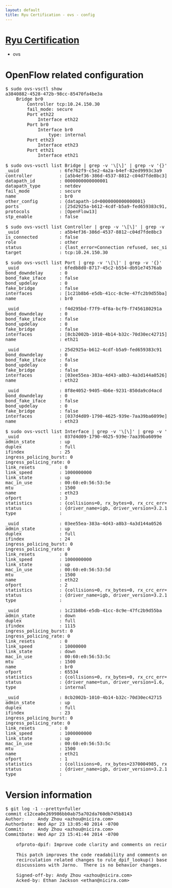 ```yaml
---
layout: default
title: Ryu Certification - ovs - config
---
```

# [Ryu Certification](http://osrg.github.io/ryu/certification.html)
* ovs 

# OpenFlow related configuration
<pre>
$ sudo ovs-vsctl show
a3840882-4528-472b-98cc-85470fa4be3a
    Bridge br0
        Controller tcp:10.24.150.30
        fail_mode: secure
        Port eth22
            Interface eth22
        Port br0
            Interface br0
                type: internal
        Port eth23
            Interface eth23
        Port eth21
            Interface eth21

$ sudo ovs-vsctl list Bridge | grep -v '\[\]' | grep -v '{}'
_uuid               : 6fe762f9-c5e2-4a2a-b4ef-82ed9993c3a9
controller          : [a5b4ef36-386d-4537-8812-c04d7fde8bc3]
datapath_id         : 0000000000000001
datapath_type       : netdev
fail_mode           : secure
name                : br0
other_config        : {datapath-id=0000000000000001}
ports               : [25d2925a-b612-4cdf-b5a9-fed659383c91, 6fedb8d0-8717-45c2-b554-db91e74576ab, 8f8e4052-9405-4b6e-9231-850da9cd4acd, f4d295bd-f7f9-4f8a-bcf9-f7456180291a]
protocols           : [OpenFlow13]
stp_enable          : false

$ sudo ovs-vsctl list Controller | grep -v '\[\]' | grep -v '{}'
_uuid               : a5b4ef36-386d-4537-8812-c04d7fde8bc3
is_connected        : false
role                : other
status              : {last_error=Connection refused, sec_since_connect=577, sec_since_disconnect=2, state=BACKOFF}
target              : tcp:10.24.150.30

$ sudo ovs-vsctl list Port | grep -v '\[\]' | grep -v '{}'
_uuid               : 6fedb8d0-8717-45c2-b554-db91e74576ab
bond_downdelay      : 0
bond_fake_iface     : false
bond_updelay        : 0
fake_bridge         : false
interfaces          : [1c21b8b6-e5db-41cc-8c9e-47fc2b9d55ba]
name                : br0

_uuid               : f4d295bd-f7f9-4f8a-bcf9-f7456180291a
bond_downdelay      : 0
bond_fake_iface     : false
bond_updelay        : 0
fake_bridge         : false
interfaces          : [8cb2002b-1010-4b14-b32c-70d30ec42715]
name                : eth21

_uuid               : 25d2925a-b612-4cdf-b5a9-fed659383c91
bond_downdelay      : 0
bond_fake_iface     : false
bond_updelay        : 0
fake_bridge         : false
interfaces          : [03ee55ea-383a-4d43-a8b3-4a3d144a0526]
name                : eth22

_uuid               : 8f8e4052-9405-4b6e-9231-850da9cd4acd
bond_downdelay      : 0
bond_fake_iface     : false
bond_updelay        : 0
fake_bridge         : false
interfaces          : [037d4d09-1790-4625-939e-7aa39ba6099e]
name                : eth23

$ sudo ovs-vsctl list Interface | grep -v '\[\]' | grep -v '{}'
_uuid               : 037d4d09-1790-4625-939e-7aa39ba6099e
admin_state         : up
duplex              : full
ifindex             : 25
ingress_policing_burst: 0
ingress_policing_rate: 0
link_resets         : 0
link_speed          : 1000000000
link_state          : up
mac_in_use          : 00:60:e0:56:53:5e
mtu                 : 1500
name                : eth23
ofport              : 3
statistics          : {collisions=0, rx_bytes=0, rx_crc_err=0, rx_dropped=0, rx_errors=0, rx_frame_err=0, rx_over_err=0, rx_packets=0, tx_bytes=1191142500, tx_dropped=0, tx_errors=0, tx_packets=794095}
status              : {driver_name=igb, driver_version=3.2.10-k, firmware_version=2.10-9}
type                : 

_uuid               : 03ee55ea-383a-4d43-a8b3-4a3d144a0526
admin_state         : up
duplex              : full
ifindex             : 24
ingress_policing_burst: 0
ingress_policing_rate: 0
link_resets         : 0
link_speed          : 1000000000
link_state          : up
mac_in_use          : 00:60:e0:56:53:5d
mtu                 : 1500
name                : eth22
ofport              : 2
statistics          : {collisions=0, rx_bytes=0, rx_crc_err=0, rx_dropped=0, rx_errors=0, rx_frame_err=0, rx_over_err=0, rx_packets=0, tx_bytes=1427706560, tx_dropped=0, tx_errors=0, tx_packets=957618}
status              : {driver_name=igb, driver_version=3.2.10-k, firmware_version=2.10-9}
type                : 

_uuid               : 1c21b8b6-e5db-41cc-8c9e-47fc2b9d55ba
admin_state         : down
duplex              : full
ifindex             : 1115
ingress_policing_burst: 0
ingress_policing_rate: 0
link_resets         : 0
link_speed          : 10000000
link_state          : down
mac_in_use          : 00:60:e0:56:53:5c
mtu                 : 1500
name                : br0
ofport              : 65534
statistics          : {collisions=0, rx_bytes=0, rx_crc_err=0, rx_dropped=0, rx_errors=0, rx_frame_err=0, rx_over_err=0, rx_packets=0, tx_bytes=0, tx_dropped=0, tx_errors=0, tx_packets=0}
status              : {driver_name=tun, driver_version=1.6, firmware_version=N/A}
type                : internal

_uuid               : 8cb2002b-1010-4b14-b32c-70d30ec42715
admin_state         : up
duplex              : full
ifindex             : 23
ingress_policing_burst: 0
ingress_policing_rate: 0
link_resets         : 0
link_speed          : 1000000000
link_state          : up
mac_in_use          : 00:60:e0:56:53:5c
mtu                 : 1500
name                : eth21
ofport              : 1
statistics          : {collisions=0, rx_bytes=2370004985, rx_crc_err=0, rx_dropped=0, rx_errors=0, rx_frame_err=0, rx_over_err=0, rx_packets=1594124, tx_bytes=0, tx_dropped=0, tx_errors=0, tx_packets=0}
status              : {driver_name=igb, driver_version=3.2.10-k, firmware_version=2.10-9}
type                : 
</pre>

# Version information
<pre>
$ git log -1 --pretty=fuller
commit c12cea0e269986bb0ab75a702da760db745b8143
Author:     Andy Zhou &lt;azhou@nicira.com&gt;
AuthorDate: Wed Apr 23 13:05:40 2014 -0700
Commit:     Andy Zhou &lt;azhou@nicira.com&gt;
CommitDate: Wed Apr 23 15:41:44 2014 -0700

    ofproto-dpif: Improve code clarity and comments on recirc changes to rule_dpif_lookup&#40;&#41;
    
    This patch improves the code readability and comments on the
    recirculation related changes to rule_dpif_lookup&#40;&#41; base on off-line
    discussions with Jarno.  There is no behavior changes.
    
    Signed-off-by: Andy Zhou &lt;azhou@nicira.com&gt;
    Acked-by: Ethan Jackson &lt;ethan@nicira.com&gt;
</pre>
